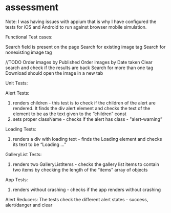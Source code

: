 # assessment
Note: I was having issues with appium that is why I have configured the tests for iOS and Android to run against browser mobile simulation.

Functional Test cases:

Search field is present on the page
Search for existing image tag
Search for nonexisting image tag

//TODO 
Order images by Published
Order images by Date taken
Clear search and check if the results are back 
Search for more than one tag
Download should open the image in a new tab


Unit Tests:

Alert Tests:

1. renders children - this test is to check if the children of the alert are rendered. It finds the div alert element and checks the text of the element to be as the text given to the “children” const
2. sets proper className - checks if the alert has class - "alert-warning”

Loading Tests:

1. renders a div with loading text - finds the Loading element and checks its text to be “Loading …”

GalleryList Tests:

1. renders two GalleryListItems - checks the gallery list items to contain two items  by checking the length of the “items” array of objects 

App Tests:

1. renders without crashing - checks if the app renders without crashing  

Alert Reducers: The tests check the different alert states - success, alert/danger and clear


